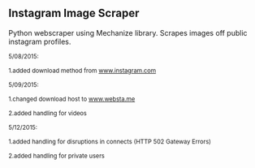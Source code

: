 ## Instagram Image Scraper

Python webscraper using Mechanize library. Scrapes images off public instagram profiles.

<sub>5/08/2015:</sub>

<sub>1.added download method from www.instagram.com</sub>

<sub>5/09/2015:</sub>

<sub>1.changed download host to www.websta.me</sub>

<sub>2.added handling for videos</sub>

<sub>5/12/2015:</sub>

<sub>1.added handling for disruptions in connects (HTTP 502 Gateway Errors)</sub>

<sub>2.added handling for private users</li></sub>

